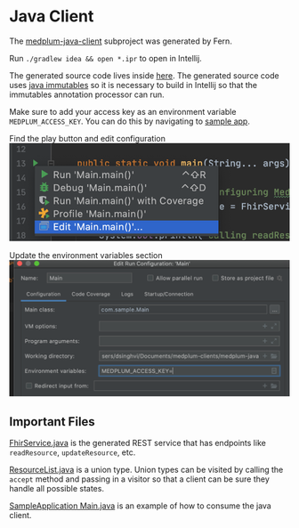 # Java Client

The [medplum-java-client](./medplum-java-client/) subproject was generated by Fern.

Run `./gradlew idea && open *.ipr` to open in Intellij.

The generated source code lives inside [here](./medplum-java-client/src/generated/java/com/medplum/). The generated source code uses [java immutables](https://immutables.github.io/) so it is necessary to build in Intellij so that the immutables annotation processor can run.

Make sure to add your access key as an environment variable ```MEDPLUM_ACCESS_KEY```. You can do this by navigating to [sample app](./medplum-java/medplum-sample-application/src/main/java/com/sample/Main.java). 

Find the play button and edit configuration
![img](./img/editConfiguration.png)

Update the environment variables section 
![img](./img/configuration.png)

## Important Files

[FhirService.java](./medplum-java-client/src/generated/java/com/medplum/services/fhir/FhirService.java) is the generated REST service that has endpoints like `readResource`, `updateResource`, etc.

[ResourceList.java](./medplum-java-client/src/generated/java/com/medplum/types/fhir/ResourceList.java) is a union type. Union types can be visited by calling the `accept` method and passing in a visitor so that a client can be sure they handle all possible states.

[SampleApplication Main.java](./medplum-sample-application//src/main/java/com/sample/Main.java) is an example of how to consume the java client.
